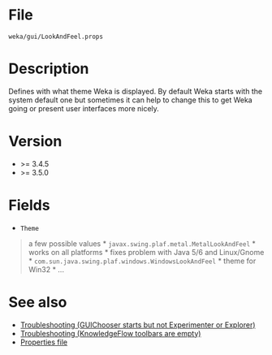 

# File
`weka/gui/LookAndFeel.props`

# Description
Defines with what theme Weka is displayed. By default Weka starts with the system default one but sometimes it can help to change this to get Weka going or present user interfaces more nicely.

# Version
* \>= 3.4.5
* \>= 3.5.0

# Fields
* `Theme`
> a few possible values
	* `javax.swing.plaf.metal.MetalLookAndFeel`
		* works on all platforms
		* fixes problem with Java 5/6 and Linux/Gnome
	* `com.sun.java.swing.plaf.windows.WindowsLookAndFeel`
		* theme for Win32
	* ...

# See also
* [Troubleshooting (GUIChooser starts but not Experimenter or Explorer)](gui_chooser_starts_but_not_experimenter_or_explorer.md)
* [Troubleshooting (KnowledgeFlow toolbars are empty)](knowledge_flow_toolbars_are_empty.md)
* [Properties file](properties_file.md)

